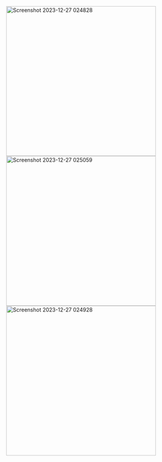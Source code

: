 <img width="400" alt="Screenshot 2023-12-27 024828" src="https://github.com/abhi24by7/airbnb-clone/assets/91672432/5ca1d5bf-5f0e-4bd8-b512-56a0b2d24207">
<img width="400" alt="Screenshot 2023-12-27 025059" src="https://github.com/abhi24by7/airbnb-clone/assets/91672432/3523ad44-d4d2-474d-b494-3199e8906fc5">
<img width="400" alt="Screenshot 2023-12-27 024928" src="https://github.com/abhi24by7/airbnb-clone/assets/91672432/aaeef3b9-b06a-42d5-b192-ed3e21d25895">
